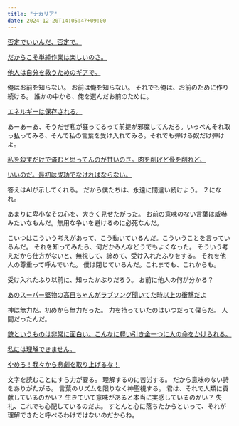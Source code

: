 ```yaml
---
title: "ナカリア"
date: 2024-12-20T14:05:47+09:00
---
```

[否定でいいんだ、否定で。](../Info/否定でいいんだ、否定で。.md)


[だからこそ単純作業は楽しいのさ。](../Info/だからこそ単純作業は楽しいのさ。.md)


[他人は自分を救うためのギアで。](../Info/他人は自分を救うためのギアで。.md)


俺はお前を知らない。
お前は俺を知らない。
それでも俺は、お前のために作り続ける。
誰かの中から、俺を選んだお前のために。


[エネルギーは保存される。](../Info/エネルギーは保存される。.md)


あーあーあ、そうだぜ私が狂ってるって前提が邪魔してんだろ。いっぺんそれ取っ払ってみろ、そんで私の言葉を受け入れてみろ。それでも弾ける奴だけ弾けよ。


[私を殺すだけで済むと思ってんのが甘いのさ。肉を削げど骨を削れど、](../Info/私を殺すだけで済むと思ってんのが甘いのさ。肉を削げど骨を削れど、.md)


[いいのだ。最初は成功でなければならない。](../Info/いいのだ。最初は成功でなければならない。.md)


答えはAIが示してくれる。
だから僕たちは、永遠に間違い続けよう。
２になれ。


あまりに卑小なその心を、大きく見せたがった。
お前の意味のない言葉は威嚇みたいなもんだ。無用な争いを避けるのに必死なんだ。


こいつはこういう考えがあって、こう動いているんだ。こういうことを言っているんだ。
それを知ってみたら、何だかみんなどうでもよくなった。
そういう考えだから仕方がないと、無視して、諦めて、受け入れたふりをする。
それを他人の尊重って呼んでいた。
僕は閉じているんだ。これまでも、これからも。

受け入れたふり以前に、知ったかぶりだろう。
お前に他人の何が分かる？


[あのスーパー堅物の高目ちゃんがラブソング聞いてた時以上の衝撃だよ](../Info/あのスーパー堅物の高目ちゃんがラブソング聞いてた時以上の衝撃だよ.md)


神は無力だ。初めから無力だった。
力を持っていたのはいつだって僕らだ。
人間だったんだ。


[銃というものは非常に面白い。こんなに軽い引き金一つに人の命をかけられる。](../Info/銃というものは非常に面白い。こんなに軽い引き金一つに人の命をかけられる。.md)


[私には理解できません。](../Info/私には理解できません。.md)


[やめろ！我々から悲劇を取り上げるな！](../Info/やめろ！我々から悲劇を取り上げるな！.md)


文字を読むことにすら力が要る。
理解するのに苦労する。
だから意味のない詩をありがたがる。
言葉のリズムを限りなく神聖視する。
君は、それで人類に貢献しているのかい？
生きていて意味があると本当に実感しているのかい？
失礼、これでも心配しているのだよ。
すとんと心に落ちたからといって、それが理解できたと呼べるわけではないのだからね。
